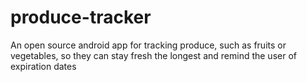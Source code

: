 # produce-tracker
An open source android app for tracking produce, such as fruits or vegetables, so they can stay fresh the longest and remind the user of expiration dates
